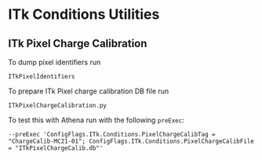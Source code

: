 # ITk Conditions Utilities

## ITk Pixel Charge Calibration

To dump pixel identifiers run
```
ITkPixelIdentifiers
```

To prepare ITk Pixel charge calibration DB file run
```
ITkPixelChargeCalibration.py
```

To test this with Athena run with the following `preExec`:
```
--preExec 'ConfigFlags.ITk.Conditions.PixelChargeCalibTag = "ChargeCalib-MC21-01"; ConfigFlags.ITk.Conditions.PixelChargeCalibFile = "ITkPixelChargeCalib.db"'
```
